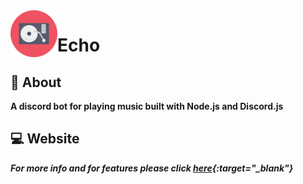 <img align="left" src="/assets/img/portfolio/cd-player-mini.png"/> 

# Echo


## :microphone: About

**A discord bot for playing music built with Node.js and Discord.js**

## :computer: Website

***For more info and for features please click [here](https://joe2k.github.io/Echo/){:target="_blank"}***
